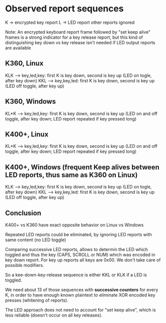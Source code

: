 # Observed report sequences

K -> encrypted key report
L -> LED report
other reports ignored

Note: An encrypted keyboard report frame followed by "set keep alive" frames is a strong indicator for a
key release report, but this kind of distinguishing key down vs key release isn't needed if LED output
reports are available

## K360, Linux

KLK --> key,led,key: first K is key down, second is key up (LED on togle, after key down)
KKL --> key,key,led: first K is key down, second is key up (LED off toggle, after key up)

## K360, Windows

KL*K --> key,led,key: first K is key down, second is key up (LED on and off toggle, after key down; LED report repeated if key pressed long)


## K400+, Linux

KL*K --> key,led,key: first K is key down, second is key up (LED on and off toggle, after key down; LED report repeated if key pressed long)

## K400+, Windows (frequent Keep alives between LED reports, thus same as K360 on Linux)

KLK --> key,led,key: first K is key down, second is key up (LED on togle, after key down)
KKL --> key,key,led: first K is key down, second is key up (LED off toggle, after key up)

## Conclusion

K400+ vs K360 have exact opposite behavior on Linux vs Windows

Repeated LED reports could be eliminated, by ignoring LED reports with same content (no LED toggle)

Comparing successive LED reports, allows to determin the LED which toggled and thus the key (CAPS, SCROLL or NUM)
which was encoded in key down report. For key up reports all keys are 0x00. We don't take care of possible modifiers.

So a kee-down-key-release sequence is either KKL or KLK if a LED is toggled.

We need about 13 of those sequences with **successive counters** for every K, in order to have enough known plaintext
to eliminate XOR encoded key presses (whitening of reports).

The LED approach does not need to account for "set keep alive", which is less reliable (doesn't occur on all key releases).

